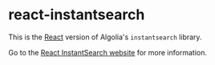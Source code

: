 # react-instantsearch

This is the [React](https://facebook.github.io/react/) version of
Algolia's `instantsearch` library.

Go to the [React InstantSearch website](https://community.algolia.com/instantsearch.js/react/) for more information.
